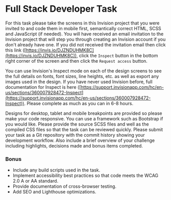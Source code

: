 # Full Stack Developer Task
For this task please take the screens in this Invision project that you were invited to and code them in mobile first, semantically correct HTML, SCSS and JavaScript (if needed). You will have received an email invitation to the Invision project that will step you through creating an Invision account if you don't already have one. If you did not received the invitation email then click this link ([https://invis.io/DJZNDUHMK8C](https://invis.io/DJZNDUHMK8C)), click the `Inspect` button in the bottom right corner of the screen and then click the `Request access` button.

You can use Invision's Inspect mode on each of the design screens to see the full details on fonts, font sizes, line heights, etc. as well as export any images used in the design. If you have never used Invision before, full documentation for Inspect is here ([https://support.invisionapp.com/hc/en-us/sections/360007928472-Inspect](https://support.invisionapp.com/hc/en-us/sections/360007928472-Inspect)). Please complete as much as you can in 6-8 hours.

Designs for desktop, tablet and mobile breakpoints are provided so please make your code responsive. You can use a framework such as Bootstrap if you would like. Please provide the source SCSS files and well as the compiled CSS files so that the task can be reviewed quickly. Please submit your task as a Git repository with the commit history showing your development workflow. Also include a brief overview of your challenge including highlights, decisions made and bonus items completed.

### Bonus
- Include any build scripts used in the task.
- Implement accessibility best practices so that code meets the WCAG 2.0 A or AA standard.
- Provide documentation of cross-browser testing.
- Add SEO and Lighthouse optimizations.
